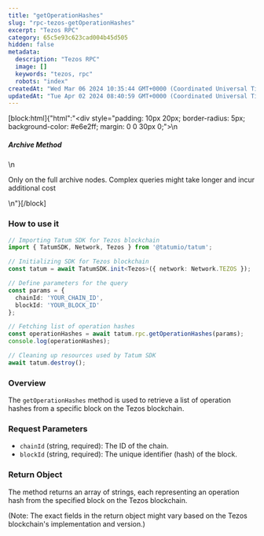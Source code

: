 ```yaml
---
title: "getOperationHashes"
slug: "rpc-tezos-getOperationHashes"
excerpt: "Tezos RPC"
category: 65c5e93c623cad004b45d505
hidden: false
metadata: 
  description: "Tezos RPC"
  image: []
  keywords: "tezos, rpc"
  robots: "index"
createdAt: "Wed Mar 06 2024 10:35:44 GMT+0000 (Coordinated Universal Time)"
updatedAt: "Tue Apr 02 2024 08:40:59 GMT+0000 (Coordinated Universal Time)"
---
```

[block:html]{"html":"<div style=\"padding: 10px 20px; border-radius: 5px; background-color: #e6e2ff; margin: 0 0 30px 0;\">\n  <h5>Archive Method</h5>\n  <p>Only on the full archive nodes. Complex queries might take longer and incur additional cost</p>\n</div>"}[/block]

### How to use it

```typescript
// Importing Tatum SDK for Tezos blockchain
import { TatumSDK, Network, Tezos } from '@tatumio/tatum';

// Initializing SDK for Tezos blockchain
const tatum = await TatumSDK.init<Tezos>({ network: Network.TEZOS });

// Define parameters for the query
const params = {
  chainId: 'YOUR_CHAIN_ID',
  blockId: 'YOUR_BLOCK_ID'
};

// Fetching list of operation hashes
const operationHashes = await tatum.rpc.getOperationHashes(params);
console.log(operationHashes);

// Cleaning up resources used by Tatum SDK
await tatum.destroy();
```

### Overview

The `getOperationHashes` method is used to retrieve a list of operation hashes from a specific block on the Tezos blockchain.

### Request Parameters

- `chainId` (string, required): The ID of the chain.
- `blockId` (string, required): The unique identifier (hash) of the block.

### Return Object

The method returns an array of strings, each representing an operation hash from the specified block on the Tezos blockchain.

(Note: The exact fields in the return object might vary based on the Tezos blockchain's implementation and version.)
